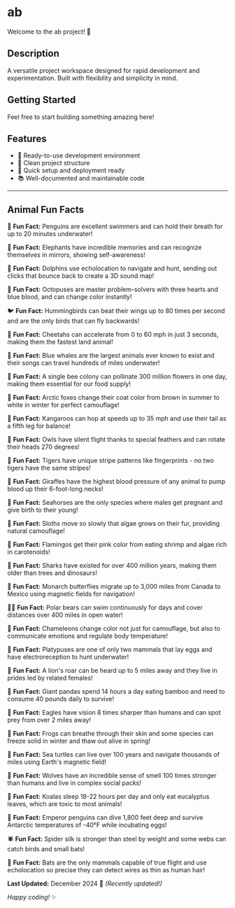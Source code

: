 # ab

Welcome to the ab project! 🚀

## Description

A versatile project workspace designed for rapid development and experimentation. Built with flexibility and simplicity in mind.

## Getting Started

Feel free to start building something amazing here!

## Features

- 🔧 Ready-to-use development environment
- 📁 Clean project structure
- 🚀 Quick setup and deployment ready
- 📚 Well-documented and maintainable code

---

## Animal Fun Facts

🐧 **Fun Fact:** Penguins are excellent swimmers and can hold their breath for up to 20 minutes underwater!

🐘 **Fun Fact:** Elephants have incredible memories and can recognize themselves in mirrors, showing self-awareness!

🐬 **Fun Fact:** Dolphins use echolocation to navigate and hunt, sending out clicks that bounce back to create a 3D sound map!

🐙 **Fun Fact:** Octopuses are master problem-solvers with three hearts and blue blood, and can change color instantly!

🐦 **Fun Fact:** Hummingbirds can beat their wings up to 80 times per second and are the only birds that can fly backwards!

🐆 **Fun Fact:** Cheetahs can accelerate from 0 to 60 mph in just 3 seconds, making them the fastest land animal!

🐋 **Fun Fact:** Blue whales are the largest animals ever known to exist and their songs can travel hundreds of miles underwater!

🐝 **Fun Fact:** A single bee colony can pollinate 300 million flowers in one day, making them essential for our food supply!

🦊 **Fun Fact:** Arctic foxes change their coat color from brown in summer to white in winter for perfect camouflage!

🦘 **Fun Fact:** Kangaroos can hop at speeds up to 35 mph and use their tail as a fifth leg for balance!

🦉 **Fun Fact:** Owls have silent flight thanks to special feathers and can rotate their heads 270 degrees!

🐅 **Fun Fact:** Tigers have unique stripe patterns like fingerprints - no two tigers have the same stripes!

🦒 **Fun Fact:** Giraffes have the highest blood pressure of any animal to pump blood up their 6-foot-long necks!

🐴 **Fun Fact:** Seahorses are the only species where males get pregnant and give birth to their young!

🦥 **Fun Fact:** Sloths move so slowly that algae grows on their fur, providing natural camouflage!

🦩 **Fun Fact:** Flamingos get their pink color from eating shrimp and algae rich in carotenoids!

🦈 **Fun Fact:** Sharks have existed for over 400 million years, making them older than trees and dinosaurs!

🦋 **Fun Fact:** Monarch butterflies migrate up to 3,000 miles from Canada to Mexico using magnetic fields for navigation!

🐻‍❄️ **Fun Fact:** Polar bears can swim continuously for days and cover distances over 400 miles in open water!

🦎 **Fun Fact:** Chameleons change color not just for camouflage, but also to communicate emotions and regulate body temperature!

🦫 **Fun Fact:** Platypuses are one of only two mammals that lay eggs and have electroreception to hunt underwater!

🦁 **Fun Fact:** A lion's roar can be heard up to 5 miles away and they live in prides led by related females!

🐼 **Fun Fact:** Giant pandas spend 14 hours a day eating bamboo and need to consume 40 pounds daily to survive!

🦅 **Fun Fact:** Eagles have vision 8 times sharper than humans and can spot prey from over 2 miles away!

🐸 **Fun Fact:** Frogs can breathe through their skin and some species can freeze solid in winter and thaw out alive in spring!

🐢 **Fun Fact:** Sea turtles can live over 100 years and navigate thousands of miles using Earth's magnetic field!

🐺 **Fun Fact:** Wolves have an incredible sense of smell 100 times stronger than humans and live in complex social packs!

🐨 **Fun Fact:** Koalas sleep 18-22 hours per day and only eat eucalyptus leaves, which are toxic to most animals!

🐧 **Fun Fact:** Emperor penguins can dive 1,800 feet deep and survive Antarctic temperatures of -40°F while incubating eggs!

🕷️ **Fun Fact:** Spider silk is stronger than steel by weight and some webs can catch birds and small bats!

🦇 **Fun Fact:** Bats are the only mammals capable of true flight and use echolocation so precise they can detect wires as thin as human hair!

**Last Updated:** December 2024 📅 _(Recently updated!)_

*Happy coding!* ✨
